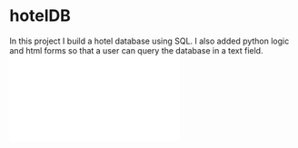 # hotelDB
In this project I build a hotel database using SQL. I also added python logic and html forms so that a user can query the database in a text field.
![Image description](/addRecords/bdm%20Proj%202.pdf)
